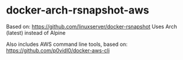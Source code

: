 # docker-arch-rsnapshot-aws

Based on: https://github.com/linuxserver/docker-rsnapshot
Uses Arch (latest) instead of Alpine

Also includes AWS command line tools, based on: https://github.com/p0vidl0/docker-aws-cli
